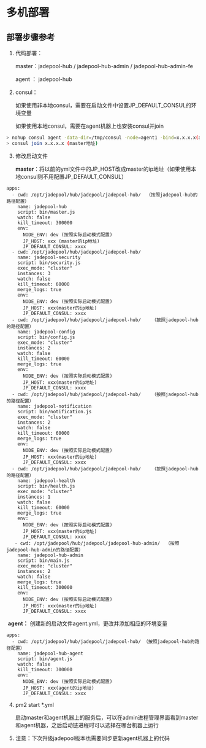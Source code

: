 

# 多机部署

## 部署步骤参考

1. 代码部署：

   master：jadepool-hub /  jadepool-hub-admin / jadepool-hub-admin-fe

   agent ： jadepool-hub

2. consul：
   
   如果使用非本地consul，需要在启动文件中设置JP_DEFAULT_CONSUL的环境变量
   
   如果使用本地consul，需要在agent机器上也安装consul并join
   
 ```bash
> nohup consul agent -data-dir=/tmp/consul -node=agent1 -bind=x.x.x.x(agent本地内网地址)  -config-dir=/etc/consul.d > ./consul-agent1.log 2>&1 &
> consul join x.x.x.x (master地址)
 ```
 
3. 修改启动文件

   **master**：将以前的yml文件中的JP_HOST改成master的ip地址（如果使用本地consul则不用配置JP_DEFAULT_CONSUL）
```
apps:
  - cwd: /opt/jadepool/hub/jadepool/jadepool-hub/  （按照jadepool-hub的路径配置）
    name: jadepool-hub
    script: bin/master.js
    watch: false
    kill_timeout: 300000
    env:
      NODE_ENV: dev (按照实际启动模式配置)
      JP_HOST: xxx (master的ip地址)
      JP_DEFAULT_CONSUL: xxxx 
  - cwd: /opt/jadepool/hub/jadepool/jadepool-hub/
    name: jadepool-security
    script: bin/security.js
    exec_mode: "cluster"
    instances: 3
    watch: false
    kill_timeout: 60000
    merge_logs: true
    env:
      NODE_ENV: dev (按照实际启动模式配置)
      JP_HOST: xxx(master的ip地址)
      JP_DEFAULT_CONSUL: xxxx
  - cwd: /opt/jadepool/hub/jadepool/jadepool-hub/    （按照jadepool-hub的路径配置）
    name: jadepool-config
    script: bin/config.js
    exec_mode: "cluster"
    instances: 2
    watch: false
    kill_timeout: 60000
    merge_logs: true
    env:
      NODE_ENV: dev (按照实际启动模式配置)
      JP_HOST: xxx(master的ip地址)
      JP_DEFAULT_CONSUL: xxxx
  - cwd: /opt/jadepool/hub/jadepool/jadepool-hub/    （按照jadepool-hub的路径配置）
    name: jadepool-notification
    script: bin/notification.js
    exec_mode: "cluster"
    instances: 2
    watch: false
    kill_timeout: 60000
    merge_logs: true
    env:
      NODE_ENV: dev (按照实际启动模式配置)
      JP_HOST: xxx(master的ip地址)
      JP_DEFAULT_CONSUL: xxxx
  - cwd: /opt/jadepool/hub/jadepool/jadepool-hub/    （按照jadepool-hub的路径配置）
    name: jadepool-health
    script: bin/health.js
    exec_mode: "cluster"
    instances: 1
    watch: false
    kill_timeout: 60000
    merge_logs: true
    env:
      NODE_ENV: dev (按照实际启动模式配置)
      JP_HOST: xxx(master的ip地址)
      JP_DEFAULT_CONSUL: xxxx
   - cwd: /opt/jadepool/hub/jadepool/jadepool-hub-admin/  （按照jadepool-hub-admin的路径配置）
    name: jadepool-hub-admin
    script: bin/main.js
    exec_mode: "cluster"
    instances: 2
    watch: false
    merge_logs: true
    kill_timeout: 300000
    env:
      NODE_ENV: dev (按照实际启动模式配置)
      JP_HOST: xxx(master的ip地址)
      JP_DEFAULT_CONSUL: xxxx
```
​     **agent：** 创建新的启动文件agent.yml，更改并添加相应的环境变量

```
apps:
  - cwd: /opt/jadepool/hub/jadepool/jadepool-hub/ （按照jadepool-hub的路径配置）
    name: jadepool-hub-agent
    script: bin/agent.js
    watch: false
    kill_timeout: 300000
    env:
      NODE_ENV: dev (按照实际启动模式配置)
      JP_HOST: xxx(agent的ip地址)
      JP_DEFAULT_CONSUL: xxxx
```

4. pm2 start *.yml

   启动master和agent机器上的服务后，可以在admin进程管理界面看到master和agent机器，之后启动链进程时可以选择在哪台机器上运行

5. 注意：下次升级jadepool版本也需要同步更新agent机器上的代码

